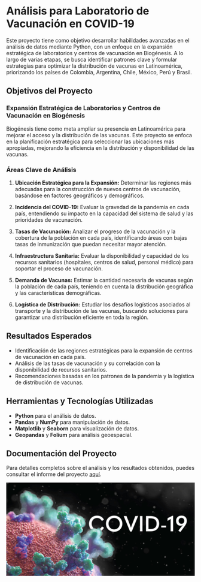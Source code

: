 # Análisis para Laboratorio de Vacunación en COVID-19

Este proyecto tiene como objetivo desarrollar habilidades avanzadas en el análisis de datos mediante Python, con un enfoque en la expansión estratégica de laboratorios y centros de vacunación en Biogénesis. A lo largo de varias etapas, se busca identificar patrones clave y formular estrategias para optimizar la distribución de vacunas en Latinoamérica, priorizando los países de Colombia, Argentina, Chile, México, Perú y Brasil.

## Objetivos del Proyecto

### Expansión Estratégica de Laboratorios y Centros de Vacunación en Biogénesis
Biogénesis tiene como meta ampliar su presencia en Latinoamérica para mejorar el acceso y la distribución de las vacunas. Este proyecto se enfoca en la planificación estratégica para seleccionar las ubicaciones más apropiadas, mejorando la eficiencia en la distribución y disponibilidad de las vacunas.

### Áreas Clave de Análisis

1. **Ubicación Estratégica para la Expansión:**
   Determinar las regiones más adecuadas para la construcción de nuevos centros de vacunación, basándose en factores geográficos y demográficos.

2. **Incidencia del COVID-19:**
   Evaluar la gravedad de la pandemia en cada país, entendiendo su impacto en la capacidad del sistema de salud y las prioridades de vacunación.

3. **Tasas de Vacunación:**
   Analizar el progreso de la vacunación y la cobertura de la población en cada país, identificando áreas con bajas tasas de inmunización que puedan necesitar mayor atención.

4. **Infraestructura Sanitaria:**
   Evaluar la disponibilidad y capacidad de los recursos sanitarios (hospitales, centros de salud, personal médico) para soportar el proceso de vacunación.

5. **Demanda de Vacunas:**
   Estimar la cantidad necesaria de vacunas según la población de cada país, teniendo en cuenta la distribución geográfica y las características demográficas.

6. **Logística de Distribución:**
   Estudiar los desafíos logísticos asociados al transporte y la distribución de las vacunas, buscando soluciones para garantizar una distribución eficiente en toda la región.

## Resultados Esperados

- Identificación de las regiones estratégicas para la expansión de centros de vacunación en cada país.
- Análisis de las tasas de vacunación y su correlación con la disponibilidad de recursos sanitarios.
- Recomendaciones basadas en los patrones de la pandemia y la logística de distribución de vacunas.

## Herramientas y Tecnologías Utilizadas

- **Python** para el análisis de datos.
- **Pandas** y **NumPy** para manipulación de datos.
- **Matplotlib** y **Seaborn** para visualización de datos.
- **Geopandas** y **Folium** para análisis geoespacial.

## Documentación del Proyecto

Para detalles completos sobre el análisis y los resultados obtenidos, puedes consultar el informe del proyecto [aquí](https://github.com/LaraBerenice/Analisis_para_laboratorio_de_vacunacion_en_covid_19/blob/main/Proyecto/PROYECTO_INTEGRADOR_M4/DA_Ledesma_Lara_informePIM4.pdf).

![Carátula del Proyecto](./Imagenes/caratula.png)




